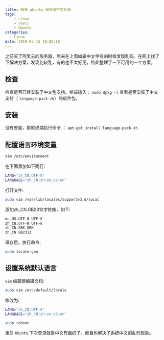 ```yaml
---
title: 解决 ubuntu 服务器中文乱码
tags:
    - Linux
    - shell
    - Ubuntu
categories:
  - Linux
date: 2018-03-15 19:02:18
---
```


之前买了阿里云的服务器，后来在上面编辑中文字符的时候发现乱码，在网上找了下解决方案，发现比较乱，有的也不太好用，特此整理了一下可用的一个方案。

<!-- more -->

## 检查

检查是否已经安装了中文包支持。终端输入： `sudo dpkg -l` 查看是否安装了中文支持（ `language-pack-zh`）的软件包。

## 安装

没有安装，那就终端执行命令 ： `apt-get install language-pack-zh`

## 配置语言环境变量

```bash
vim /etc/environment
```

在下面添加如下两行:

```bash
LANG="zh_CN.UTF-8"
LANGUAGE="zh_CN:zh:en_US:en"
```

打开文件:

```bash
sudo vim /var/lib/locales/supported.d/local
```

添加zh_CN.GB2312字符集，如下:

```bash
en_US.UTF-8 UTF-8
zh_CN.UTF-8 UTF-8
zh_CN.GBK GBK
zh_CN GB2312
```

保存后，执行命令:

```bash
sudo locale-gen
```

## 设置系统默认语言

`vim` 编辑器编辑文档:

```bash
sudo vim /etc/default/locale
```

修改为:

```bash
LANG="zh_CN.UTF-8"
LANGUAGE="zh_CN:zh:en_US:en"

sudo reboot
```

重启 `Ubuntu` 下次登录就是中文界面的了。而且也解决了系统中文的乱码现象。
